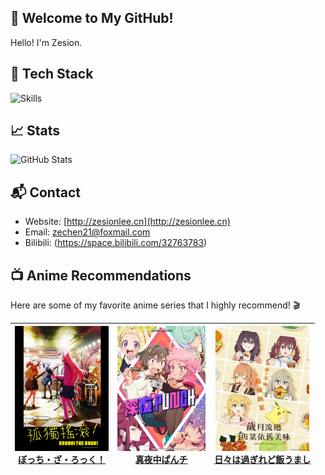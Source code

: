## 👋 Welcome to My GitHub!

Hello! I'm Zesion.

## 🚀 Tech Stack

![Skills](https://skillicons.dev/icons?i=js,ts,html,css,vue,nodejs,java,spring)

## 📈 Stats

![GitHub Stats](https://github-readme-stats.vercel.app/api?username=zesion21&show_icons=true&theme=tokyonight&bg_color=90,004e95,904e95)

<!--## 📚 Projects
- **[Project Name]**: A brief description. [Link](#)-->

## 📬 Contact

- Website: [http://zesionlee.cn](http://zesionlee.cn)
- Email: zechen21@foxmail.com
- Bilibili: (https://space.bilibili.com/32763783)

## 📺 Anime Recommendations

Here are some of my favorite anime series that I highly recommend! 🎬

| <img src="image/01.png" alt="ぼっち・ざ・ろっく！" height="200"><br>[**ぼっち・ざ・ろっく！**](https://ani.gamer.com.tw/animeVideo.php?sn=31599) | <img src="image/02.png" alt="真夜中ぱんチ" height="200"><br>[**真夜中ぱんチ**](https://ani.gamer.com.tw/animeVideo.php?sn=38831) | <img src="image/03.png" alt="日々は過ぎれど飯うまし" height="200"/><br> [**日々は過ぎれど飯うまし**](https://ani.gamer.com.tw/animeVideo.php?sn=42917) |
| :----------------------------------------------------------------------------------------------------------------------------------------------: | :------------------------------------------------------------------------------------------------------------------------------: | :----------------------------------------------------------------------------------------------------------------------------------------------------: |

